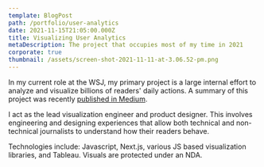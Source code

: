```yaml
---
template: BlogPost
path: /portfolio/user-analytics
date: 2021-11-15T21:05:00.000Z
title: Visualizing User Analytics
metaDescription: The project that occupies most of my time in 2021
corporate: true
thumbnail: /assets/screen-shot-2021-11-11-at-3.06.52-pm.png
---
```

In my current role at the WSJ, my primary project is a large internal effort to analyze and visualize billions of readers' daily actions. A summary of this project was recently [published in Medium](https://medium.com/the-wall-street-journal/the-story-behind-wsjs-new-data-pipeline-for-audience-analytics-c6aa32dabd3e).

I act as the lead visualization engineer and product designer. This involves engineering and designing experiences that allow both technical and non-technical journalists to understand how their readers behave.

Technologies include: Javascript, Next.js, various JS based visualization libraries, and Tableau. Visuals are protected under an NDA.